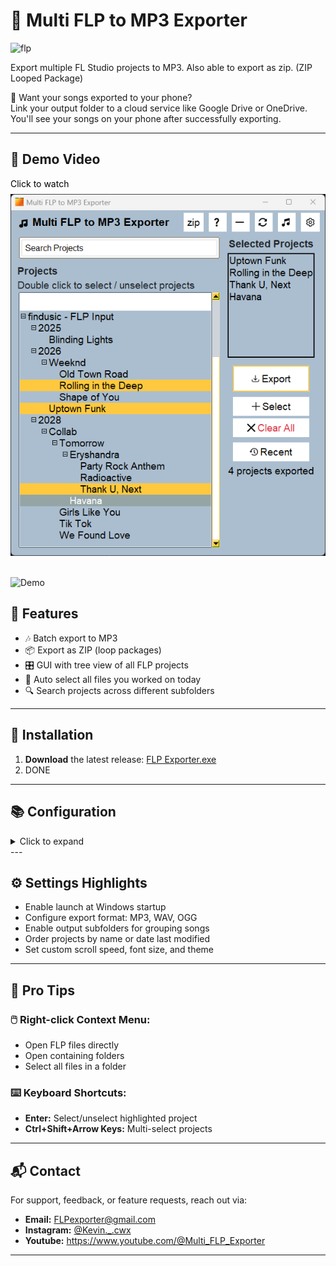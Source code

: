# 🎵 Multi FLP to MP3 Exporter

<img src="https://www.image-line.com/static/assets/nav-logo-fruit.41db863.png" alt="flp" width="50"/>

Export multiple FL Studio projects to MP3. Also able to export as zip. (ZIP Looped Package)

📱 Want your songs exported to your phone?  
Link your output folder to a cloud service like Google Drive or OneDrive. You'll see your songs on your phone after successfully exporting.

---
## 🎥 Demo Video

<a href="https://youtu.be/J0iidtn3s28" style="color:black; text-decoration:none;" target="_blank">
  Click to watch<br>
  <img src="https://raw.githubusercontent.com/Kevin-cwx/Multi-FLP-to-MP3-Exporter/main/Media/Images/FLP%20Exporter%20Main%20Window.jpg" alt="FLP Exporter Demo" style="max-width:100%; height:auto; margin-top:8px;" />
</a>
<br>
<br>

![Demo](https://raw.githubusercontent.com/Kevin-cwx/Multi-FLP-to-MP3-Exporter/main/Media/Images/Gif%20Demo%202.gif)

## 🧩 Features

- 🎶 Batch export to MP3
- 📦 Export as ZIP (loop packages)
- 🎛️ GUI with tree view of all FLP projects
- 📅 Auto select all files you worked on today
- 🔍 Search projects across different subfolders

---

## 🚀 Installation

1. **Download** the latest release: [FLP Exporter.exe](https://github.com/Kevin-cwx/Multi-FLP-to-MP3-Exporter/raw/main/dist/Download/FLP%20Exporter.exe)  
2. DONE


---

## 📚 Configuration
<details>
<summary>Click to expand</summary>

<br>

1. Launch the app  
2. On first run:  
   - Set your **FLP folder**  
     - Where all your FLP files are stored. Add the top folder.  
   - Set **output folder**  
     - Where you want your songs to be exported to.  
   - Locate **FL Studio installation folder**  
     Example: `"C:\Program Files\Image-Line\FL Studio 21\"`  
3. Select desired projects from the left panel  
4. Click `Export` — your MP3s will be rendered to your output folder  

</details>
---

## ⚙️ Settings Highlights

- Enable launch at Windows startup
- Configure export format: MP3, WAV, OGG
- Enable output subfolders for grouping songs
- Order projects by name or date last modified
- Set custom scroll speed, font size, and theme


---
## 🧠 Pro Tips

### 🖱️ Right-click Context Menu:

- Open FLP files directly  
- Open containing folders  
- Select all files in a folder  

### ⌨️ Keyboard Shortcuts:

- **Enter:** Select/unselect highlighted project  
- **Ctrl+Shift+Arrow Keys:** Multi-select projects  


---
## 📬 Contact

For support, feedback, or feature requests, reach out via:

- **Email:** FLPexporter@gmail.com
- **Instagram:** [@Kevin._.cwx](https://www.instagram.com/Kevin._.cwx)
- **Youtube:** https://www.youtube.com/@Multi_FLP_Exporter
---
